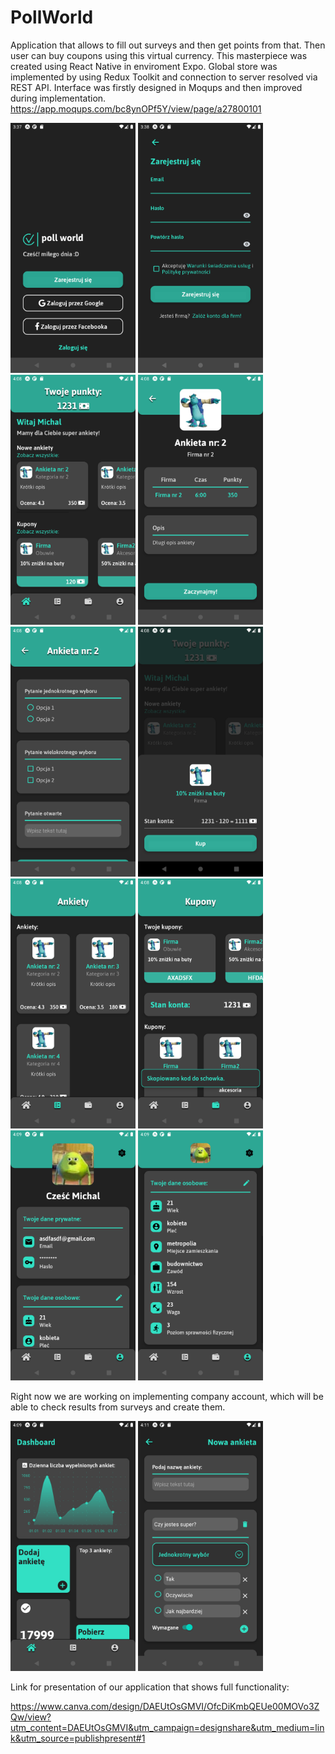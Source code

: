 # PollWorld
Application that allows to fill out surveys and then get points from that. Then user can buy coupons using this virtual currency. This masterpiece was created using React Native in enviroment Expo. Global store was implemented by using Redux Toolkit and connection to server resolved via REST API. Interface was firstly designed in Moqups and then improved during implementation. https://app.moqups.com/bc8ynOPf5Y/view/page/a27800101 

<div>
<img src="https://github.com/liebner12/PollWorld/blob/master/assets/screenshots/1.png" width="200" height="400">
<img src="https://github.com/liebner12/PollWorld/blob/master/assets/screenshots/2.png" width="200" height="400">
<img src="https://github.com/liebner12/PollWorld/blob/master/assets/screenshots/3.png" width="200" height="400">
<img src="https://github.com/liebner12/PollWorld/blob/master/assets/screenshots/4.png" width="200" height="400">
<img src="https://github.com/liebner12/PollWorld/blob/master/assets/screenshots/5.png" width="200" height="400">
<img src="https://github.com/liebner12/PollWorld/blob/master/assets/screenshots/6.png" width="200" height="400">
<img src="https://github.com/liebner12/PollWorld/blob/master/assets/screenshots/7.png" width="200" height="400">
<img src="https://github.com/liebner12/PollWorld/blob/master/assets/screenshots/8.png" width="200" height="400">
<img src="https://github.com/liebner12/PollWorld/blob/master/assets/screenshots/9.png" width="200" height="400">
<img src="https://github.com/liebner12/PollWorld/blob/master/assets/screenshots/10.png" width="200" height="400">
<div/>

Right now we are working on implementing company account, which will be able to check results from surveys and create them.


<div>
<img src="https://github.com/liebner12/PollWorld/blob/master/assets/screenshots/11.png" width="200" height="400">
<img src="https://github.com/liebner12/PollWorld/blob/master/assets/screenshots/12.png" width="200" height="400">
<div/>

Link for presentation of our application that shows full functionality:

https://www.canva.com/design/DAEUtOsGMVI/OfcDiKmbQEUe00MOVo3ZQw/view?utm_content=DAEUtOsGMVI&utm_campaign=designshare&utm_medium=link&utm_source=publishpresent#1
